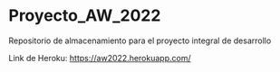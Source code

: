 # Proyecto_AW_2022
Repositorio de almacenamiento para el proyecto integral de desarrollo

Link de Heroku: https://aw2022.herokuapp.com/